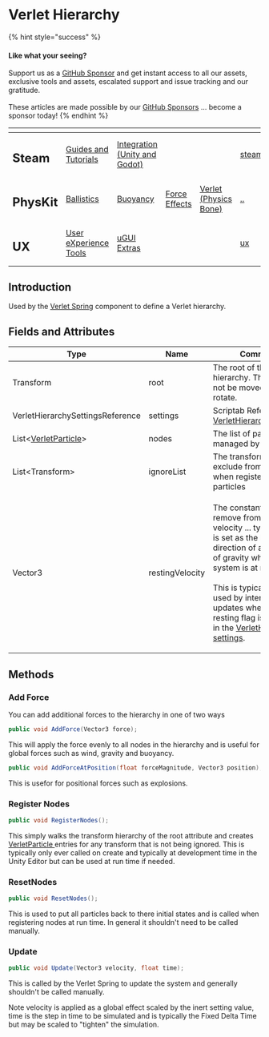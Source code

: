 # Verlet Hierarchy

{% hint style="success" %}
#### Like what your seeing?

Support us as a [GitHub Sponsor](../../../become-a-sponsor/) and get instant access to all our assets, exclusive tools and assets, escalated support and issue tracking and our gratitude.\
\
These articles are made possible by our [GitHub Sponsors](../../../become-a-sponsor/) ... become a sponsor today!
{% endhint %}

<table data-view="cards"><thead><tr><th></th><th></th><th></th><th></th><th></th><th data-hidden data-card-target data-type="content-ref"></th><th data-hidden data-card-cover data-type="files"></th></tr></thead><tbody><tr><td><h2>Steam</h2></td><td><a href="../../../company/steam/">Guides and Tutorials</a></td><td><a href="../../steamworks/">Integration (Unity and Godot)</a></td><td></td><td></td><td><a href="../../../company/steam/">steam</a></td><td><a href="../../../.gitbook/assets/Steamworks Card.png">Steamworks Card.png</a></td></tr><tr><td><h2>PhysKit</h2></td><td><a href="../learning/sample-scenes/1-ballistic-basics.md">Ballistics</a></td><td><a href="../learning/sample-scenes/1-buoyancy-example.md">Buoyancy</a></td><td><a href="../learning/sample-scenes/1-force-effect-fields.md">Force Effects</a></td><td><a href="../learning/sample-scenes/2-verlet-spring-skinned-mesh.md">Verlet (Physics Bone)</a></td><td><a href="../">..</a></td><td><a href="../../../.gitbook/assets/PhysKit Card.png">PhysKit Card.png</a></td></tr><tr><td><h2>UX</h2></td><td><a href="../../ux/learning/core-concepts/">User eXperience Tools</a></td><td><a href="../../ux/learning/ugui-extras/">uGUI Extras</a></td><td></td><td></td><td><a href="../../ux/">ux</a></td><td><a href="../../../.gitbook/assets/Splash Screen (1).png">Splash Screen (1).png</a></td></tr></tbody></table>

## Introduction

Used by the [Verlet Spring](../components/verlet-spring.md) component to define a Verlet hierarchy.

## Fields and Attributes

| Type                                       | Name            | Comment                                                                                                                                                                                                                                                                                                                                      |
| ------------------------------------------ | --------------- | -------------------------------------------------------------------------------------------------------------------------------------------------------------------------------------------------------------------------------------------------------------------------------------------------------------------------------------------- |
| Transform                                  | root            | The root of the hierarchy. This node will not be moved but may rotate.                                                                                                                                                                                                                                                                       |
| VerletHierarchySettingsReference           | settings        | Scriptab Reference for [VerletHierarchySettings](verlet-hierarchy-settings.md).                                                                                                                                                                                                                                                              |
| List<[VerletParticle](verlet-particle.md)> | nodes           | The list of particles managed by this system                                                                                                                                                                                                                                                                                                 |
| List\<Transform>                           | ignoreList      | The transforms to exclude from simulation when registering particles                                                                                                                                                                                                                                                                         |
| Vector3                                    | restingVelocity | <p>The constant velocity to remove from input velocity ... typically this is set as the local direction of acceleration of gravity when the system is at rest. <br><br>This is typically only used by internal updates when the use resting flag is enabled in the <a href="verlet-hierarchy-settings.md">VerletHierarchy settings</a>. </p> |

## Methods

### Add Force

You can add additional forces to the hierarchy in one of two ways

```csharp
public void AddForce(Vector3 force);
```

This will apply the force evenly to all nodes in the hierarchy and is useful for global forces such as wind, gravity and buoyancy.

```csharp
public void AddForceAtPosition(float forceMagnitude, Vector3 position);
```

This is usefor for positional forces such as explosions.

### Register Nodes

```csharp
public void RegisterNodes();
```

This simply walks the transform hierarchy of the root attribute and creates [VerletParticle ](verlet-particle.md)entries for any transform that is not being ignored. This is typically only ever called on create and typically at development time in the Unity Editor but can be used at run time if needed.

### ResetNodes

```csharp
public void ResetNodes();
```

This is used to put all particles back to there initial states and is called when registering nodes at run time. In general it shouldn't need to be called manually.

### Update

```csharp
public void Update(Vector3 velocity, float time);
```

This is called by the Verlet Spring to update the system and generally shouldn't be called manually.

Note velocity is applied as a global effect scaled by the inert setting value, time is the step in time to be simulated and is typically the Fixed Delta Time but may be scaled to "tighten" the simulation.
